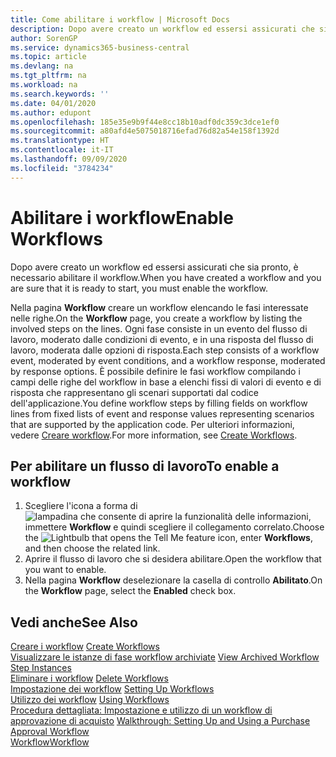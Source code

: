 ```yaml
---
title: Come abilitare i workflow | Microsoft Docs
description: Dopo avere creato un workflow ed essersi assicurati che sia pronto, è necessario abilitare il workflow.
author: SorenGP
ms.service: dynamics365-business-central
ms.topic: article
ms.devlang: na
ms.tgt_pltfrm: na
ms.workload: na
ms.search.keywords: ''
ms.date: 04/01/2020
ms.author: edupont
ms.openlocfilehash: 185e35e9b9f44e8cc18b10adf0dc359c3dce1ef0
ms.sourcegitcommit: a80afd4e5075018716efad76d82a54e158f1392d
ms.translationtype: HT
ms.contentlocale: it-IT
ms.lasthandoff: 09/09/2020
ms.locfileid: "3784234"
---
```

# <a name="enable-workflows"></a><span data-ttu-id="ab76f-103">Abilitare i workflow</span><span class="sxs-lookup"><span data-stu-id="ab76f-103">Enable Workflows</span></span>
<span data-ttu-id="ab76f-104">Dopo avere creato un workflow ed essersi assicurati che sia pronto, è necessario abilitare il workflow.</span><span class="sxs-lookup"><span data-stu-id="ab76f-104">When you have created a workflow and you are sure that it is ready to start, you must enable the workflow.</span></span>  

 <span data-ttu-id="ab76f-105">Nella pagina **Workflow** creare un workflow elencando le fasi interessate nelle righe.</span><span class="sxs-lookup"><span data-stu-id="ab76f-105">On the **Workflow** page, you create a workflow by listing the involved steps on the lines.</span></span> <span data-ttu-id="ab76f-106">Ogni fase consiste in un evento del flusso di lavoro, moderato dalle condizioni di evento, e in una risposta del flusso di lavoro, moderata dalle opzioni di risposta.</span><span class="sxs-lookup"><span data-stu-id="ab76f-106">Each step consists of a workflow event, moderated by event conditions, and a workflow response, moderated by response options.</span></span> <span data-ttu-id="ab76f-107">È possibile definire le fasi workflow compilando i campi delle righe del workflow in base a elenchi fissi di valori di evento e di risposta che rappresentano gli scenari supportati dal codice dell'applicazione.</span><span class="sxs-lookup"><span data-stu-id="ab76f-107">You define workflow steps by filling fields on workflow lines from fixed lists of event and response values representing scenarios that are supported by the application code.</span></span> <span data-ttu-id="ab76f-108">Per ulteriori informazioni, vedere [Creare workflow](across-how-to-create-workflows.md).</span><span class="sxs-lookup"><span data-stu-id="ab76f-108">For more information, see [Create Workflows](across-how-to-create-workflows.md).</span></span>  

## <a name="to-enable-a-workflow"></a><span data-ttu-id="ab76f-109">Per abilitare un flusso di lavoro</span><span class="sxs-lookup"><span data-stu-id="ab76f-109">To enable a workflow</span></span>  
1.  <span data-ttu-id="ab76f-110">Scegliere l'icona a forma di ![lampadina che consente di aprire la funzionalità delle informazioni](media/ui-search/search_small.png "Informazioni sull'operazione che si desidera eseguire"), immettere **Workflow** e quindi scegliere il collegamento correlato.</span><span class="sxs-lookup"><span data-stu-id="ab76f-110">Choose the ![Lightbulb that opens the Tell Me feature](media/ui-search/search_small.png "Tell me what you want to do") icon, enter **Workflows**, and then choose the related link.</span></span>  
2.  <span data-ttu-id="ab76f-111">Aprire il flusso di lavoro che si desidera abilitare.</span><span class="sxs-lookup"><span data-stu-id="ab76f-111">Open the workflow that you want to enable.</span></span>  
3.  <span data-ttu-id="ab76f-112">Nella pagina **Workflow** deselezionare la casella di controllo **Abilitato**.</span><span class="sxs-lookup"><span data-stu-id="ab76f-112">On the **Workflow** page, select the **Enabled** check box.</span></span>  

## <a name="see-also"></a><span data-ttu-id="ab76f-113">Vedi anche</span><span class="sxs-lookup"><span data-stu-id="ab76f-113">See Also</span></span>  
 <span data-ttu-id="ab76f-114">[Creare i workflow](across-how-to-create-workflows.md) </span><span class="sxs-lookup"><span data-stu-id="ab76f-114">[Create Workflows](across-how-to-create-workflows.md) </span></span>  
 <span data-ttu-id="ab76f-115">[Visualizzare le istanze di fase workflow archiviate](across-how-to-view-archived-workflow-step-instances.md) </span><span class="sxs-lookup"><span data-stu-id="ab76f-115">[View Archived Workflow Step Instances](across-how-to-view-archived-workflow-step-instances.md) </span></span>  
 <span data-ttu-id="ab76f-116">[Eliminare i workflow](across-how-to-delete-workflows.md) </span><span class="sxs-lookup"><span data-stu-id="ab76f-116">[Delete Workflows](across-how-to-delete-workflows.md) </span></span>  
 <span data-ttu-id="ab76f-117">[Impostazione dei workflow](across-set-up-workflows.md) </span><span class="sxs-lookup"><span data-stu-id="ab76f-117">[Setting Up Workflows](across-set-up-workflows.md) </span></span>  
 <span data-ttu-id="ab76f-118">[Utilizzo dei workflow](across-use-workflows.md) </span><span class="sxs-lookup"><span data-stu-id="ab76f-118">[Using Workflows](across-use-workflows.md) </span></span>  
 <span data-ttu-id="ab76f-119">[Procedura dettagliata: Impostazione e utilizzo di un workflow di approvazione di acquisto](walkthrough-setting-up-and-using-a-purchase-approval-workflow.md) </span><span class="sxs-lookup"><span data-stu-id="ab76f-119">[Walkthrough: Setting Up and Using a Purchase Approval Workflow](walkthrough-setting-up-and-using-a-purchase-approval-workflow.md) </span></span>  
 [<span data-ttu-id="ab76f-120">Workflow</span><span class="sxs-lookup"><span data-stu-id="ab76f-120">Workflow</span></span>](across-workflow.md)   
